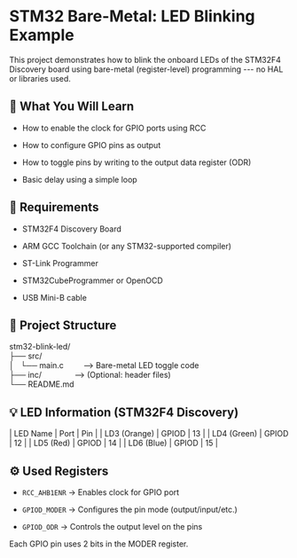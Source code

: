 STM32 Bare-Metal: LED Blinking Example
======================================

This project demonstrates how to blink the onboard LEDs of the STM32F4 Discovery board using bare-metal (register-level) programming --- no HAL or libraries used.

🧠 What You Will Learn
----------------------

- How to enable the clock for GPIO ports using RCC

- How to configure GPIO pins as output

- How to toggle pins by writing to the output data register (ODR)

- Basic delay using a simple loop

🔧 Requirements
---------------

- STM32F4 Discovery Board

- ARM GCC Toolchain (or any STM32-supported compiler)

- ST-Link Programmer

- STM32CubeProgrammer or OpenOCD

- USB Mini-B cable

📁 Project Structure
--------------------

stm32-blink-led/\
├── src/\
│   └── main.c         --> Bare-metal LED toggle code\
├── inc/               --> (Optional: header files)\
└── README.md

💡 LED Information (STM32F4 Discovery)
--------------------------------------

| LED Name     |  Port   |  Pin |
| LD3 (Orange) |  GPIOD  |  13  |
| LD4 (Green)  |  GPIOD  |  12  |
| LD5 (Red)    |  GPIOD  |  14  |
| LD6 (Blue)   |  GPIOD  |  15  |

⚙️ Used Registers
-----------------

- `RCC_AHB1ENR` → Enables clock for GPIO port

- `GPIOD_MODER` → Configures the pin mode (output/input/etc.)

- `GPIOD_ODR` → Controls the output level on the pins

Each GPIO pin uses 2 bits in the MODER register.
